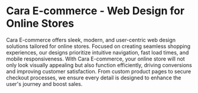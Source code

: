 # Cara E-commerce - Web Design for Online Stores

Cara E-commerce offers sleek, modern, and user-centric web design solutions tailored for online stores. 
Focused on creating seamless shopping experiences, our designs prioritize intuitive navigation, fast load times, and mobile responsiveness. 
With Cara E-commerce, your online store will not only look visually appealing but also function efficiently, driving conversions and improving customer satisfaction. 
From custom product pages to secure checkout processes, we ensure every detail is designed to enhance the user's journey and boost sales.

